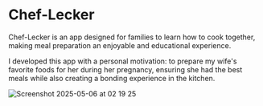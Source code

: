 # Chef-Lecker

Chef-Lecker is an app designed for families to learn how to cook together, making meal preparation an enjoyable and educational experience.

I developed this app with a personal motivation: to prepare my wife's favorite foods for her during her pregnancy, ensuring she had the best meals while also creating a bonding experience in the kitchen.

![Screenshot 2025-05-06 at 02 19 25](https://github.com/user-attachments/assets/85ef6cfb-54b1-432b-be4b-afa4124317d8)
